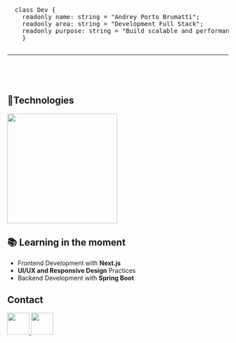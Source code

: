 <!DOCTYPE html>
<html lang="pt">
<head>
  <meta charset="UTF-8">
  <meta name="viewport" content="width=device-width, initial-scale=1.0">
</head>
<body>
  <pre>
  class Dev {
    readonly name: string = "Andrey Porto Brumatti";
    readonly area: string = "Development Full Stack";
    readonly purpose: string = "Build scalable and performant web applications";
    }
  <hr/>
    
  </pre>
  <h2>🔹Technologies</h2>
  <p>
    <img src="https://skillicons.dev/icons?i=typescript,react,nextjs,tailwind,java,spring" width="250" />
  </p>

  ## 📚 Learning in the moment  
  
- Frontend Development with **Next.js**
- **UI/UX and Responsive Design** Practices
- Backend Development with **Spring Boot**

 ## Contact

<p align="left">
  <a href="https://linkedin.com/in/andrey-porto-brumatti-311b97286" target="_blank">
    <img src="https://skillicons.dev/icons?i=linkedin" width="50" />
  </a>
  <a href="https://mail.google.com/mail/?view=cm&to=andreybrumatti@gmail.com" target="_blank">
    <img src="https://skillicons.dev/icons?i=gmail" width="50" />
  </a>
</p>

</body>
</html>
